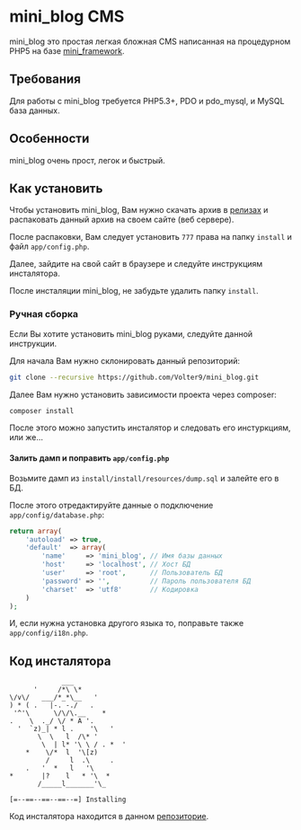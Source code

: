 # mini_blog CMS

mini_blog это простая легкая бложная CMS написанная на процедурном PHP5 на базе [mini_framework](https://github.com/Volter9/mini_framework).

## Требования

Для работы с mini_blog требуется PHP5.3+, PDO и pdo_mysql, и MySQL база данных.

## Особенности

mini_blog очень прост, легок и быстрый. 

## Как установить

Чтобы установить mini_blog, Вам нужно скачать архив в [релизах](https://github.com/Volter9/mini_blog/releases) и распаковать данный архив на своем сайте (веб сервере).

После распаковки, Вам следует установить `777` права на папку `install` и файл `app/config.php`.

Далее, зайдите на свой сайт в браузере и следуйте инструкциям инсталятора.

После инсталяции mini_blog, не забудьте удалить папку `install`.

### Ручная сборка

Если Вы хотите установить mini_blog руками, следуйте данной инструкции.

Для начала Вам нужно склонировать данный репозиторий:

```sh
git clone --recursive https://github.com/Volter9/mini_blog.git
```

Далее Вам нужно установить зависимости проекта через composer:

```sh
composer install
```

После этого можно запустить инсталятор и следовать его инстуркциям, или же...

#### Залить дамп и поправить `app/config.php`

Возьмите дамп из `install/install/resources/dump.sql` и залейте его в БД.

После этого отредактируйте данные о подключение `app/config/database.php`:

```php
return array(
    'autoload' => true,
    'default'  => array(
        'name'     => 'mini_blog', // Имя базы данных
        'host'     => 'localhost', // Хост БД
        'user'     => 'root',      // Пользователь БД
        'password' => '',          // Пароль пользователя БД
        'charset'  => 'utf8'       // Кодировка
    )
);
```

И, если нужна установка другого языка то, поправьте также `app/config/i18n.php`.

## Код инсталятора

                 ___
          '     /*\ \*
    \/v\/   ___/*_*\__   '
    ) * ( .   |-. -./   . 
     '^'\      \/\/\.__    *
    .    \  ._/ \/ * A '.    
      '  `z)_| * l .    '\   '
           \  \   l  /\* '
            \  | l* '\ \ / . *  '
        *    \/*  l  '\[z)
             /     l  .\     .
        .   '  *   l   '\ 
    *       |?    l   * '\  *
           /_____l_______'\_
    
    [=--==--==--==--=] Installing

Код инсталятора находится в данном [репозиторие](https://github.com/Volter9/mini_blog_install).